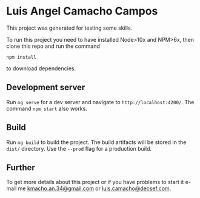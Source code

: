 # Luis Angel Camacho Campos

This project was generated for testing some skills.

To run this project you need to have installed Node>10x and NPM>6x, then clone this repo and run the command 

`npm install`

to download dependencies.

## Development server

Run `ng serve` for a dev server and navigate to `http://localhost:4200/`. The command `npm start` also works.


## Build

Run `ng build` to build the project. The build artifacts will be stored in the `dist/` directory. Use the `--prod` flag for a production build.


## Further 

To get more details about this project or if you have problems to start it e-mail me [kmacho.an.34@gmail.com](kmacho.an.34@gmail.com) or [luis.camacho@decsef.com](luis.camacho@decsef.com).
